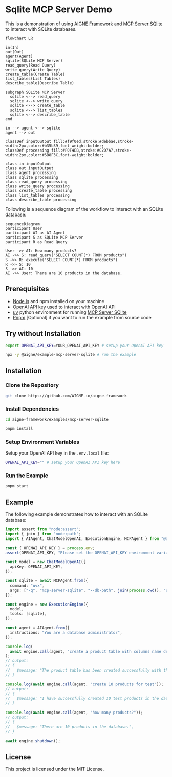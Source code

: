 # Sqlite MCP Server Demo

This is a demonstration of using [AIGNE Framework](https://github.com/AIGNE-io/aigne-framework) and [MCP Server SQlite](https://github.com/modelcontextprotocol/servers/tree/main/src/sqlite) to interact with SQLite databases.

```mermaid
flowchart LR

in(In)
out(Out)
agent(Agent)
sqlite(SQLite MCP Server)
read_query(Read Query)
write_query(Write Query)
create_table(Create Table)
list_tables(List Tables)
describe_table(Describe Table)

subgraph SQLite MCP Server
  sqlite <--> read_query
  sqlite <--> write_query
  sqlite <--> create_table
  sqlite <--> list_tables
  sqlite <--> describe_table
end

in --> agent <--> sqlite
agent --> out

classDef inputOutput fill:#f9f0ed,stroke:#debbae,stroke-width:2px,color:#b35b39,font-weight:bolder;
classDef processing fill:#F0F4EB,stroke:#C2D7A7,stroke-width:2px,color:#6B8F3C,font-weight:bolder;

class in inputOutput
class out inputOutput
class agent processing
class sqlite processing
class read_query processing
class write_query processing
class create_table processing
class list_tables processing
class describe_table processing
```

Following is a sequence diagram of the workflow to interact with an SQLite database:

```mermaid
sequenceDiagram
participant User
participant AI as AI Agent
participant S as SQLite MCP Server
participant R as Read Query

User ->> AI: How many products?
AI ->> S: read_query("SELECT COUNT(*) FROM products")
S ->> R: execute("SELECT COUNT(*) FROM products")
R ->> S: 10
S ->> AI: 10
AI ->> User: There are 10 products in the database.
```

## Prerequisites

- [Node.js](https://nodejs.org) and npm installed on your machine
- [OpenAI API key](https://platform.openai.com/api-keys) used to interact with OpenAI API
- [uv](https://github.com/astral-sh/uv) python environment for running [MCP Server SQlite](https://github.com/modelcontextprotocol/servers/tree/main/src/sqlite)
- [Pnpm](https://pnpm.io) [Optional] if you want to run the example from source code

## Try without Installation

```bash
export OPENAI_API_KEY=YOUR_OPENAI_API_KEY # setup your OpenAI API key

npx -y @aigne/example-mcp-server-sqlite # run the example
```

## Installation

### Clone the Repository

```bash
git clone https://github.com/AIGNE-io/aigne-framework
```

### Install Dependencies

```bash
cd aigne-framework/examples/mcp-server-sqlite

pnpm install
```

### Setup Environment Variables

Setup your OpenAI API key in the `.env.local` file:

```bash
OPENAI_API_KEY="" # setup your OpenAI API key here
```

### Run the Example

```bash
pnpm start
```

## Example

The following example demonstrates how to interact with an SQLite database:

```typescript
import assert from "node:assert";
import { join } from "node:path";
import { AIAgent, ChatModelOpenAI, ExecutionEngine, MCPAgent } from "@aigne/core-next";

const { OPENAI_API_KEY } = process.env;
assert(OPENAI_API_KEY, "Please set the OPENAI_API_KEY environment variable");

const model = new ChatModelOpenAI({
  apiKey: OPENAI_API_KEY,
});

const sqlite = await MCPAgent.from({
  command: "uvx",
  args: ["-q", "mcp-server-sqlite", "--db-path", join(process.cwd(), "usages.db")],
});

const engine = new ExecutionEngine({
  model,
  tools: [sqlite],
});

const agent = AIAgent.from({
  instructions: "You are a database administrator",
});

console.log(
  await engine.call(agent, "create a product table with columns name description and createdAt"),
);
// output:
// {
//   $message: "The product table has been created successfully with the columns: `name`, `description`, and `createdAt`.",
// }

console.log(await engine.call(agent, "create 10 products for test"));
// output:
// {
//   $message: "I have successfully created 10 test products in the database. Here are the products that were added:\n\n1. Product 1: $10.99 - Description for Product 1\n2. Product 2: $15.99 - Description for Product 2\n3. Product 3: $20.99 - Description for Product 3\n4. Product 4: $25.99 - Description for Product 4\n5. Product 5: $30.99 - Description for Product 5\n6. Product 6: $35.99 - Description for Product 6\n7. Product 7: $40.99 - Description for Product 7\n8. Product 8: $45.99 - Description for Product 8\n9. Product 9: $50.99 - Description for Product 9\n10. Product 10: $55.99 - Description for Product 10\n\nIf you need any further assistance or operations, feel free to ask!",
// }

console.log(await engine.call(agent, "how many products?"));
// output:
// {
//   $message: "There are 10 products in the database.",
// }

await engine.shutdown();
```

## License

This project is licensed under the MIT License.
